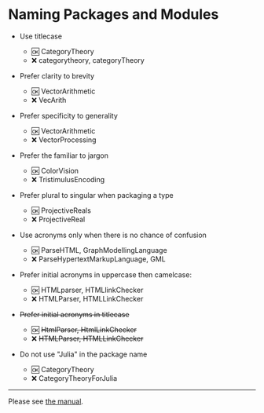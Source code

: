 # Naming Packages and Modules

- Use titlecase
  - :ok: CategoryTheory
  - :x:  categorytheory, categoryTheory
  
- Prefer clarity to brevity  
  - :ok: VectorArithmetic
  - :x:  VecArith
  
- Prefer specificity to generality  
  - :ok: VectorArithmetic
  - :x:  VectorProcessing

- Prefer the familiar to jargon  
  - :ok: ColorVision
  - :x:  TristimulusEncoding

- Prefer plural to singular when packaging a type
  - :ok: ProjectiveReals
  - :x:  ProjectiveReal

- Use acronyms only when there is no chance of confusion
  - :ok: ParseHTML, GraphModellingLanguage
  - :x: ParseHypertextMarkupLanguage, GML

- Prefer initial acronyms in uppercase then camelcase:
  - :ok: HTMLparser, HTMLlinkChecker
  - :x:  HTMLParser, HTMLLinkChecker

- ~~Prefer initial acronyms in titlecase~~
  - :ok: ~~HtmlParser, HtmlLinkChecker~~
  - :x:  ~~HTMLParser, HTMLLinkChecker~~

- Do not use "Julia" in the package name
  - :ok: CategoryTheory
  - :x:  CategoryTheoryForJulia

------  
    
Please see [the manual](http://docs.julialang.org/en/latest/manual/packages/#guidelines-for-naming-a-package).
